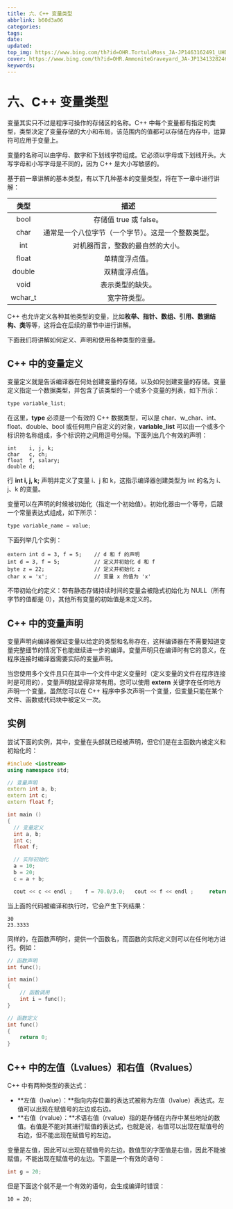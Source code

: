 ```yaml
---
title: 六、C++ 变量类型
abbrlink: b60d3a06
categories: 
tags: 
date: 
updated: 
top_img: https://www.bing.com/th?id=OHR.TortulaMoss_JA-JP1463162491_UHD.jpg
cover: https://www.bing.com/th?id=OHR.AmmoniteGraveyard_JA-JP1341328246_UHD.jpg
keywords: 
---
```

# 六、C++ 变量类型

变量其实只不过是程序可操作的存储区的名称。C++ 中每个变量都有指定的类型，类型决定了变量存储的大小和布局，该范围内的值都可以存储在内存中，运算符可应用于变量上。

变量的名称可以由字母、数字和下划线字符组成。它必须以字母或下划线开头。大写字母和小写字母是不同的，因为 C++ 是大小写敏感的。

基于前一章讲解的基本类型，有以下几种基本的变量类型，将在下一章中进行讲解：

|  类型   |                        描述                        |
| :-----: | :------------------------------------------------: |
|  bool   |               存储值 true 或 false。               |
|  char   | 通常是一个八位字节（一个字节）。这是一个整数类型。 |
|   int   |          对机器而言，整数的最自然的大小。          |
|  float  |                   单精度浮点值。                   |
| double  |                   双精度浮点值。                   |
|  void   |                  表示类型的缺失。                  |
| wchar_t |                    宽字符类型。                    |

C++ 也允许定义各种其他类型的变量，比如**枚举、指针、数组、引用、数据结构、类**等等，这将会在后续的章节中进行讲解。

下面我们将讲解如何定义、声明和使用各种类型的变量。

## C++ 中的变量定义

变量定义就是告诉编译器在何处创建变量的存储，以及如何创建变量的存储。变量定义指定一个数据类型，并包含了该类型的一个或多个变量的列表，如下所示：

```c++
type variable_list;
```

在这里，**type** 必须是一个有效的 C++ 数据类型，可以是 char、w_char、int、float、double、bool 或任何用户自定义的对象，**variable_list** 可以由一个或多个标识符名称组成，多个标识符之间用逗号分隔。下面列出几个有效的声明：

```
int    i, j, k;
char   c, ch;
float  f, salary;
double d;
```

行 **int i, j, k;** 声明并定义了变量 i、j 和 k，这指示编译器创建类型为 int 的名为 i、j、k 的变量。

变量可以在声明的时候被初始化（指定一个初始值）。初始化器由一个等号，后跟一个常量表达式组成，如下所示：

```c++
type variable_name = value;
```

下面列举几个实例：

```
extern int d = 3, f = 5;    // d 和 f 的声明 
int d = 3, f = 5;           // 定义并初始化 d 和 f
byte z = 22;                // 定义并初始化 z
char x = 'x';               // 变量 x 的值为 'x'
```

不带初始化的定义：带有静态存储持续时间的变量会被隐式初始化为 NULL（所有字节的值都是 0），其他所有变量的初始值是未定义的。

## C++ 中的变量声明

变量声明向编译器保证变量以给定的类型和名称存在，这样编译器在不需要知道变量完整细节的情况下也能继续进一步的编译。变量声明只在编译时有它的意义，在程序连接时编译器需要实际的变量声明。

当您使用多个文件且只在其中一个文件中定义变量时（定义变量的文件在程序连接时是可用的），变量声明就显得非常有用。您可以使用 **extern** 关键字在任何地方声明一个变量。虽然您可以在 C++ 程序中多次声明一个变量，但变量只能在某个文件、函数或代码块中被定义一次。

## 实例

尝试下面的实例，其中，变量在头部就已经被声明，但它们是在主函数内被定义和初始化的：

```c++
#include <iostream>
using namespace std;

// 变量声明
extern int a, b;
extern int c;
extern float f;

int main ()
{
  // 变量定义
  int a, b;
  int c;
  float f;

  // 实际初始化
  a = 10;
  b = 20;
  c = a + b;

  cout << c << endl ;    f = 70.0/3.0;   cout << f << endl ;     return 0; } 
```

当上面的代码被编译和执行时，它会产生下列结果：

```
30
23.3333
```

同样的，在函数声明时，提供一个函数名，而函数的实际定义则可以在任何地方进行。例如：

```c++
// 函数声明
int func();

int main()
{
    // 函数调用
    int i = func();
}

// 函数定义
int func()
{
    return 0;
}
```

## C++ 中的左值（Lvalues）和右值（Rvalues）

C++ 中有两种类型的表达式：

- **左值（lvalue）：**指向内存位置的表达式被称为左值（lvalue）表达式。左值可以出现在赋值号的左边或右边。
- **右值（rvalue）：**术语右值（rvalue）指的是存储在内存中某些地址的数值。右值是不能对其进行赋值的表达式，也就是说，右值可以出现在赋值号的右边，但不能出现在赋值号的左边。

变量是左值，因此可以出现在赋值号的左边。数值型的字面值是右值，因此不能被赋值，不能出现在赋值号的左边。下面是一个有效的语句：

```c++
int g = 20;
```

但是下面这个就不是一个有效的语句，会生成编译时错误：

```
10 = 20;
```